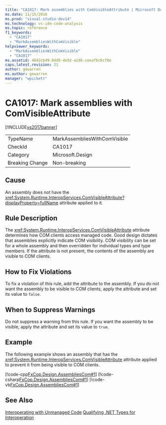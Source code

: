 ```yaml
---
title: "CA1017: Mark assemblies with ComVisibleAttribute | Microsoft Docs"
ms.date: 11/15/2016
ms.prod: "visual-studio-dev14"
ms.technology: vs-ide-code-analysis
ms.topic: reference
f1_keywords:
  - "CA1017"
  - "MarkAssembliesWithComVisible"
helpviewer_keywords:
  - "MarkAssembliesWithComVisible"
  - "CA1017"
ms.assetid: 4842cb49-8dd8-4e5d-a2d6-ceeaf6c6cf8e
caps.latest.revision: 21
author: gewarren
ms.author: gewarren
manager: "wpickett"
---
```

# CA1017: Mark assemblies with ComVisibleAttribute
[!INCLUDE[vs2017banner](../includes/vs2017banner.md)]

|||
|-|-|
|TypeName|MarkAssembliesWithComVisible|
|CheckId|CA1017|
|Category|Microsoft.Design|
|Breaking Change|Non-breaking|

## Cause
 An assembly does not have the <xref:System.Runtime.InteropServices.ComVisibleAttribute?displayProperty=fullName> attribute applied to it.

## Rule Description
 The <xref:System.Runtime.InteropServices.ComVisibleAttribute> attribute determines how COM clients access managed code. Good design dictates that assemblies explicitly indicate COM visibility. COM visibility can be set for a whole assembly and then overridden for individual types and type members. If the attribute is not present, the contents of the assembly are visible to COM clients.

## How to Fix Violations
 To fix a violation of this rule, add the attribute to the assembly. If you do not want the assembly to be visible to COM clients, apply the attribute and set its value to `false`.

## When to Suppress Warnings
 Do not suppress a warning from this rule. If you want the assembly to be visible, apply the attribute and set its value to `true`.

## Example
 The following example shows an assembly that has the <xref:System.Runtime.InteropServices.ComVisibleAttribute> attribute applied to prevent it from being visible to COM clients.

 [!code-cpp[FxCop.Design.AssembliesCom#1](../snippets/cpp/VS_Snippets_CodeAnalysis/FxCop.Design.AssembliesCom/cpp/FxCop.Design.AssembliesCom.cpp#1)]
 [!code-csharp[FxCop.Design.AssembliesCom#1](../snippets/csharp/VS_Snippets_CodeAnalysis/FxCop.Design.AssembliesCom/cs/FxCop.Design.AssembliesCom.cs#1)]
 [!code-vb[FxCop.Design.AssembliesCom#1](../snippets/visualbasic/VS_Snippets_CodeAnalysis/FxCop.Design.AssembliesCom/vb/FxCop.Design.AssembliesCom.vb#1)]

## See Also
 [Interoperating with Unmanaged Code](http://msdn.microsoft.com/library/ccb68ce7-b0e9-4ffb-839d-03b1cd2c1258)
 [Qualifying .NET Types for Interoperation](http://msdn.microsoft.com/library/4b8afb52-fb8d-4e65-b47c-fd82956a3cdd)

